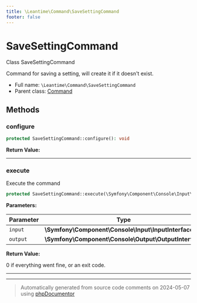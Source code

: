 ```yaml
---
title: \Leantime\Command\SaveSettingCommand
footer: false
---
```


# SaveSettingCommand

Class SaveSettingCommand

Command for saving a setting, will create it if it doesn't exist.

* Full name: `\Leantime\Command\SaveSettingCommand`
* Parent class: [Command](../../../classes.md)



## Methods

### configure



```php
protected SaveSettingCommand::configure(): void
```









**Return Value:**





---
### execute

Execute the command

```php
protected SaveSettingCommand::execute(\Symfony\Component\Console\Input\InputInterface $input, \Symfony\Component\Console\Output\OutputInterface $output): int
```








**Parameters:**

| Parameter | Type | Description |
|-----------|------|-------------|
| `input` | **\Symfony\Component\Console\Input\InputInterface** |  |
| `output` | **\Symfony\Component\Console\Output\OutputInterface** |  |


**Return Value:**

0 if everything went fine, or an exit code.



---


---
> Automatically generated from source code comments on 2024-05-07 using [phpDocumentor](http://www.phpdoc.org/)
